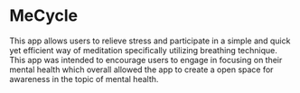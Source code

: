 # MeCycle
This app allows users to relieve stress and participate in a simple and quick yet efficient way of meditation specifically utilizing breathing technique. This app was intended to encourage users to engage in focusing on their mental health which overall allowed the app to create a open space for awareness in the topic of mental health. 
